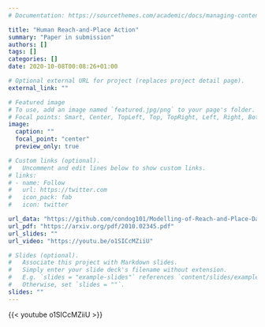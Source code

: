 ```yaml
---
# Documentation: https://sourcethemes.com/academic/docs/managing-content/

title: "Human Reach-and-Place Action"
summary: "Paper in submission"
authors: []
tags: []
categories: []
date: 2020-10-08T00:08:26+01:00

# Optional external URL for project (replaces project detail page).
external_link: ""

# Featured image
# To use, add an image named `featured.jpg/png` to your page's folder.
# Focal points: Smart, Center, TopLeft, Top, TopRight, Left, Right, BottomLeft, Bottom, BottomRight.
image:
  caption: ""
  focal_point: "center"
  preview_only: true

# Custom links (optional).
#   Uncomment and edit lines below to show custom links.
# links:
# - name: Follow
#   url: https://twitter.com
#   icon_pack: fab
#   icon: twitter

url_data: "https://github.com/condog101/Modelling-of-Reach-and-Place-Dataset"
url_pdf: "https://arxiv.org/pdf/2010.02345.pdf"
url_slides: ""
url_video: "https://youtu.be/o1SICcMZiiU"

# Slides (optional).
#   Associate this project with Markdown slides.
#   Simply enter your slide deck's filename without extension.
#   E.g. `slides = "example-slides"` references `content/slides/example-slides.md`.
#   Otherwise, set `slides = ""`.
slides: ""
---
```


{{< youtube o1SICcMZiiU >}}
